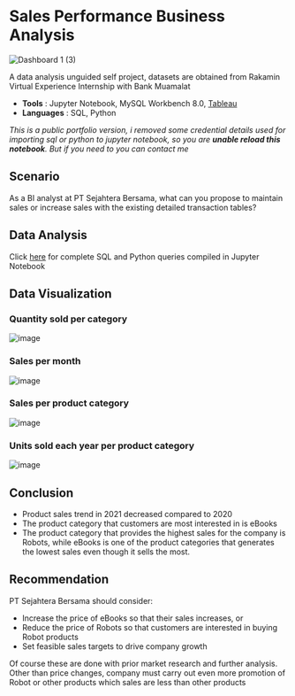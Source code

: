 # Sales Performance Business Analysis

![Dashboard 1 (3)](https://user-images.githubusercontent.com/104981673/203362132-e6a6e460-aa7d-4a89-a606-dd958a295a03.png)



A data analysis unguided self project, datasets are obtained from Rakamin Virtual Experience Internship with Bank Muamalat

- **Tools** : Jupyter Notebook, MySQL Workbench 8.0, [Tableau](https://public.tableau.com/app/profile/atrria/viz/sales_16691243688450/Dashboard1)
- **Languages** : SQL, Python

*This is a public portfolio version, i removed some credential details used for importing sql or python to jupyter notebook,
so you are **unable reload this notebook**.
But if you need to you can contact me*



## Scenario

As a BI analyst at PT Sejahtera Bersama, what can you propose to maintain sales or increase sales with the existing detailed transaction tables?

## Data Analysis

Click [here](https://github.com/atriap/Sales-Performance-Business-Analysis/blob/main/Sales%20Performance%20Business%20Analysis.ipynb) for complete SQL and Python queries compiled in Jupyter Notebook

## Data Visualization

### Quantity sold per category
![image](https://user-images.githubusercontent.com/104981673/202838352-166eb148-b105-4649-8af3-b100a987bfd5.png)
### Sales per month
![image](https://user-images.githubusercontent.com/104981673/202839107-1d408050-044d-42d2-93a1-463a676af2bc.png)
### Sales per product category
![image](https://user-images.githubusercontent.com/104981673/202839087-431f6147-3a44-4545-9643-51a04340bbb6.png)
### Units sold each year per product category
![image](https://user-images.githubusercontent.com/104981673/202838359-c8aeba9b-a421-4b59-bcfe-a34772e09433.png)



## Conclusion
- Product sales trend in 2021 decreased compared to 2020
- The product category that customers are most interested in is eBooks
- The product category that provides the highest sales for the company is Robots, while eBooks is one of the product categories that generates the lowest sales even though it sells the most.



## Recommendation
PT Sejahtera Bersama should consider:
- Increase the price of eBooks so that their sales increases, or 
- Reduce the price of Robots so that customers are interested in buying Robot products
- Set feasible sales targets to drive company growth

Of course these are done with prior market research and further analysis. 
Other than price changes, company must carry out even more promotion of Robot or other products which sales are less than other products
